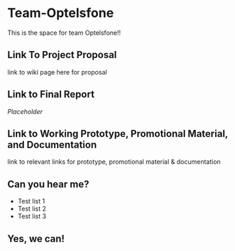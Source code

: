 # Team-Optelsfone
This is the space for team Optelsfone!!

<h2>Link To Project Proposal</h2>
link to wiki page here for proposal

<h2>Link to Final Report</h2>
<em>Placeholder</em>

<h2>Link to Working Prototype, Promotional Material, and Documentation</h2>
link to relevant links for prototype, promotional material & documentation

<h2>Can you hear me?</h2>
<ul>
  <li>Test list 1</li>
  <li>Test list 2</li>
  <li>Test list 3</li>
</ul>
<h2> Yes, we can!</h2>
